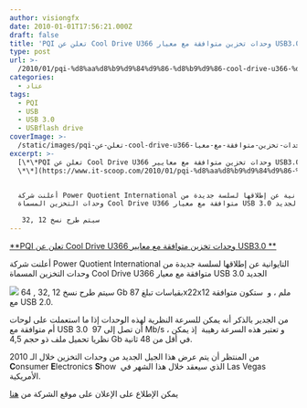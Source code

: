 ```yaml
---
author: visiongfx
date: 2010-01-01T17:56:21.000Z
draft: false
title: 'PQI تعلن عن Cool Drive U366 وحدات تخزين متوافقة مع معيار USB3.0 '
type: post
url: >-
  /2010/01/pqi-%d8%aa%d8%b9%d9%84%d9%86-%d8%b9%d9%86-cool-drive-u366-%d9%88%d8%ad%d8%af%d8%a7%d8%aa-%d8%aa%d8%ae%d8%b2%d9%8a%d9%86-%d9%85%d8%aa%d9%88%d8%a7%d9%81%d9%82%d8%a9-%d9%85%d8%b9-%d9%85%d8%b9%d9%8a%d8%a7/
categories:
  - عتاد
tags:
  - PQI
  - USB
  - USB 3.0
  - USBflash drive
coverImage: >-
  /static/images/pqi-تعلن-عن-cool-drive-u366-وحدات-تخزين-متوافقة-مع-معيا/pqi-cooldriveu3661.jpg
excerpt: >-
  [\*\*PQI تعلن عن Cool Drive U366 وحدات تخزين متوافقة مع معايير USB3.0
  \*\*](https://www.it-scoop.com/2010/01/pqi-%d8%aa%d8%b9%d9%84%d9%86-%d8%b9%d9%86-cool-drive-u366-%d9%88%d8%ad%d8%af%d8%a7%d8%aa-%d8%aa%d8%ae%d8%b2%d9%8a%d9%86-%d9%85%d8%aa%d9%88%d8%a7%d9%81%d9%82%d8%a9-%d9%85%d8%b9-%d9%85%d8%b9%d9%8a%d8%a7/)


  أعلنت شركة Power Quotient International التايوانية عن إطلاقها لسلسة جديدة من
  وحدات التخزين المسماة Cool Drive U366 متوافقة مع معيار USB 3.0 الجديد

   سيتم طرح نسخ 12 ,32
---
```

[\*\*PQI تعلن عن Cool Drive U366 وحدات تخزين متوافقة مع معايير USB3.0 \*\*](https://www.it-scoop.com/2010/01/pqi-%d8%aa%d8%b9%d9%84%d9%86-%d8%b9%d9%86-cool-drive-u366-%d9%88%d8%ad%d8%af%d8%a7%d8%aa-%d8%aa%d8%ae%d8%b2%d9%8a%d9%86-%d9%85%d8%aa%d9%88%d8%a7%d9%81%d9%82%d8%a9-%d9%85%d8%b9-%d9%85%d8%b9%d9%8a%d8%a7/)

أعلنت شركة Power Quotient International التايوانية عن إطلاقها لسلسة جديدة من وحدات التخزين المسماة Cool Drive U366 متوافقة مع معيار USB 3.0 الجديد

![](/static/images/pqi-تعلن-عن-cool-drive-u366-وحدات-تخزين-متوافقة-مع-معيا/pqi-cooldriveu3661.jpg) سيتم طرح نسخ 12 ,32 , 64 Gb بقياسات تبلغ 87x22x12 ملم ، و  ستكون متوافقة مع USB 2.0.

من الجدير بالذكر أنه يمكن للسرعة النظرية لهذه الوحدات إذا ما استعملت على لوحات أم متوافقة مع USB 3.0  أن تصل إلى 97 Mb/s ، و تعتبر هذه السرعة رهيبة  إذ يمكن نظريا تحميل ملف ذو حجم 4,5 Gb في أقل من 48 ثانية.

من المنتظر أن يتم عرض هذا الجيل الجديد من وحدات التخزين خلال الـ 2010 **C**onsumer **E**lectronics **S**how  الذي سيعقد خلال هذا الشهر في Las Vegas الأمريكية.

يمكن الإطلاع على الإعلان على موقع الشركة من [هنا](http://www.pqi.com.tw/news\_1.asp?ID=2658)
